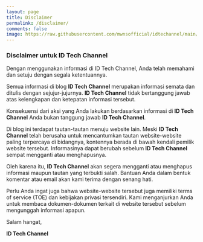 ```yaml
---
layout: page
title: Disclaimer
permalink: /disclaimer/
comments: false
image: https://raw.githubusercontent.com/mwnsofficial/idtechannel/main/assets/images/logo.png
---
```


<!-- start post -->

<h3><b>Disclaimer untuk ID Tech Channel</b></h3>
<p>Dengan menggunakan informasi di ID Tech Channel, Anda telah memahami dan setuju dengan segala ketentuannya.</p>
<p>Semua informasi di blog <b>ID Tech Channel</b> merupakan informasi semata dan ditulis dengan sejujur-jujurnya. <b>ID Tech Channel</b> tidak bertanggung jawab atas kelengkapan dan ketepatan informasi tersebut.</p>
<p>Konsekuensi dari aksi yang Anda lakukan berdasarkan informasi di <b>ID Tech Channel</b> Anda bukan tanggung jawab <b>ID Tech Channel</b>.</p>
<p>Di blog ini terdapat tautan-tautan menuju website lain. Meski <b>ID Tech Channel</b> telah berusaha untuk mencantumkan tautan website-website paling terpercaya di bidangnya, kontennya berada di bawah kendali pemilik website tersebut. Informasinya dapat berubah sebelum <b>ID Tech Channel</b> sempat mengganti atau menghapusnya.</p>
<p>Oleh karena itu, <b>ID Tech Channel</b> akan segera mengganti atau menghapus informasi maupun tautan yang terbukti salah. Bantuan Anda dalam bentuk komentar atau email akan kami terima dengan senang hati.</p>
<p>Perlu Anda ingat juga bahwa website-website tersebut juga memiliki terms of service (TOE) dan kebijakan privasi tersendiri. Kami menganjurkan Anda untuk membaca dokumen-dokumen terkait di website tersebut sebelum mengunggah informasi apapun.</p>
<p>Salam hangat,</p>
<p><b>ID Tech Channel</b></p>

<!-- end post -->
